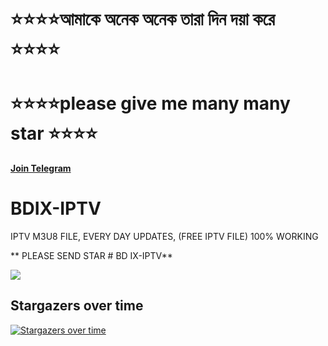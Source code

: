 <h1> ⭐⭐⭐⭐আমাকে অনেক অনেক তারা দিন দয়া করে ⭐⭐⭐⭐ </h1>
<h1> ⭐⭐⭐⭐please give me many many star ⭐⭐⭐⭐ </h1>



**********<a target="_blank" href="https://t.me/bdixiptvm3u8/">Join Telegram</a>**********

# BDIX-IPTV
IPTV M3U8 FILE, EVERY DAY UPDATES, (FREE IPTV FILE) 100% WORKING


** PLEASE SEND STAR # BD IX-IPTV**


<img src="https://hits.seeyoufarm.com/api/count/incr/badge.svg?url=https%3A%2F%2Fgithub.com%2Fsohag1192%2FBDIX-IPTV&count_bg=%2379C83D&title_bg=%23555555&icon=&icon_color=%23E7E7E7&title=hits&edge_flat=false"/>



## Stargazers over time
[![Stargazers over time](https://starchart.cc/sohag1192/BDIX-IPTV.svg?variant=adaptive)](https://starchart.cc/sohag1192/BDIX-IPTV)


